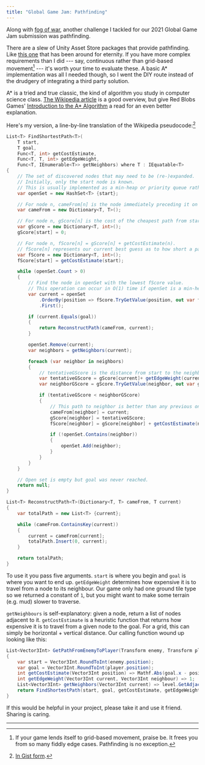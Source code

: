```yaml
---
title: "Global Game Jam: Pathfinding"
---
```


Along with [fog of war](/2021/02/21/global-game-jam-fog-of-war), another challenge I tackled for our 2021 Global Game Jam submission was pathfinding.

There are a slew of Unity Asset Store packages that provide pathfinding. Like [this one](https://assetstore.unity.com/packages/tools/ai/a-pathfinding-project-pro-87744) that has been around for eternity. If you have more complex requirements than I did --- say, continuous rather than grid-based movement[^1] --- it's worth your time to evaluate these. A basic A* implementation was all I needed though, so I went the DIY route instead of the drudgery of integrating a third party solution.

A* is a tried and true classic, the kind of algorithm you study in computer science class. [The Wikipedia article](https://en.wikipedia.org/wiki/A*_search_algorithm) is a good overview, but give Red Blobs Games' [Introduction to the A* Algorithm](https://www.redblobgames.com/pathfinding/a-star/introduction.html) a read for an even better explanation.

Here's my version, a line-by-line translation of the Wikipedia pseudocode:[^2]

```csharp
List<T> FindShortestPath<T>(
    T start,
    T goal,
    Func<T, int> getCostEstimate,
    Func<T, T, int> getEdgeWeight,
    Func<T, IEnumerable<T>> getNeighbors) where T : IEquatable<T>
{
    // The set of discovered nodes that may need to be (re-)expanded.
    // Initially, only the start node is known.
    // This is usually implemented as a min-heap or priority queue rather than a hash-set.
    var openSet = new HashSet<T> {start};

    // For node n, cameFrom[n] is the node immediately preceding it on the cheapest path from start to n currently known.
    var cameFrom = new Dictionary<T, T>();

    // For node n, gScore[n] is the cost of the cheapest path from start to n currently known.
    var gScore = new Dictionary<T, int>();
    gScore[start] = 0;

    // For node n, fScore[n] = gScore[n] + getCostEstimate(n).
    // fScore[n] represents our current best guess as to how short a path from start to finish can be if it goes through n.
    var fScore = new Dictionary<T, int>();
    fScore[start] = getCostEstimate(start);

    while (openSet.Count > 0)
    {
        // Find the node in openSet with the lowest fScore value.
        // This operation can occur in O(1) time if openSet is a min-heap or a priority queue.
        var current = openSet
            .OrderBy(position => fScore.TryGetValue(position, out var fValue) ? fValue : int.MaxValue)
            .First();

        if (current.Equals(goal))
        {
            return ReconstructPath(cameFrom, current);
        }

        openSet.Remove(current);
        var neighbors = getNeighbors(current);

        foreach (var neighbor in neighbors)
        {
            // tentativeGScore is the distance from start to the neighbor through current.
            var tentativeGScore = gScore[current]+ getEdgeWeight(current, neighbor);
            var neighborGScore = gScore.TryGetValue(neighbor, out var gValue) ? gValue : int.MaxValue;

            if (tentativeGScore < neighborGScore)
            {
                // This path to neighbor is better than any previous one. Record it!
                cameFrom[neighbor] = current;
                gScore[neighbor] = tentativeGScore;
                fScore[neighbor] = gScore[neighbor] + getCostEstimate(neighbor);

                if (!openSet.Contains(neighbor))
                {
                    openSet.Add(neighbor);
                }
            }
        }
    }

    // Open set is empty but goal was never reached.
    return null;
}

List<T> ReconstructPath<T>(Dictionary<T, T> cameFrom, T current)
{
    var totalPath = new List<T> {current};

    while (cameFrom.ContainsKey(current))
    {
        current = cameFrom[current];
        totalPath.Insert(0, current);
    }

    return totalPath;
}
```

To use it you pass five arguments. `start` is where you begin and `goal` is where you want to end up. `getEdgeWeight` determines how expensive it is to travel from a node to its neighbour. Our game only had one ground tile type so we returned a constant of `1`, but you might want to make some terrain (e.g. mud) slower to traverse.

`getNeighbours` is self-explanatory: given a node, return a list of nodes adjacent to it. `getCostEstimate` is a heuristic function that returns how expensive it is to travel from a given node to the goal. For a grid, this can simply be horizontal + vertical distance. Our calling function wound up looking like this:

```csharp
List<Vector3Int> GetPathFromEnemyToPlayer(Transform enemy, Transform player)
{
    var start = Vector3Int.RoundToInt(enemy.position);
    var goal = Vector3Int.RoundToInt(player.position);
    int getCostEstimate(Vector3Int position) => Mathf.Abs(goal.x - position.x) + Mathf.Abs(goal.z - position.z);
    int getEdgeWeight(Vector3Int current, Vector3Int neighbour) => 1;
    List<Vector3Int> getNeighbors(Vector3Int current) => level.GetAdjacentPositions(current);
    return FindShortestPath(start, goal, getCostEstimate, getEdgeWeight, getNeighbors);
}
```

If this would be helpful in your project, please take it and use it friend. Sharing is caring.

---

[^1]: If your game lends itself to grid-based movement, praise be. It frees you from so many fiddly edge cases. Pathfinding is no exception.

[^2]: [In Gist form](https://gist.github.com/mminer/0cd9a996e8fc817482a79a3ccb70655a).

